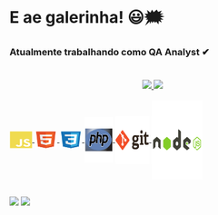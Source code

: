 # E ae galerinha! 😃🗯


### Atualmente trabalhando como QA Analyst ✔

#

<div align="center">
  <a href="https://github.com/svarssel">
  <img height="180em" src="https://github-readme-stats.vercel.app/api?username=svarssel&show_icons=true&theme=dark&include_all_commits=true&count_private=true"/>
  <img height="180em" src="https://github-readme-stats.vercel.app/api/top-langs/?username=svarssel&layout=compact&langs_count=7&theme=dark"/>
</div>
<div style="display: inline_block"><br>
  <img align="center" alt="Rafa-Js" height="30" width="40" src="https://raw.githubusercontent.com/devicons/devicon/master/icons/javascript/javascript-plain.svg">
  <img align="center" alt="Rafa-HTML" height="30" width="40" src="https://raw.githubusercontent.com/devicons/devicon/master/icons/html5/html5-original.svg">
  <img align="center" alt="Rafa-CSS" height="30" width="40" src="https://raw.githubusercontent.com/devicons/devicon/master/icons/css3/css3-original.svg">
  <img align="center" alt="-php" height="80" width="50" src="https://raw.githubusercontent.com/devicons/devicon/master/icons/php/php-original.svg">
  <img align="center" alt="-php" height="85" width="60" src="https://raw.githubusercontent.com/devicons/devicon/master/icons/git/git-original-wordmark.svg">
  <img align="center" alt="-php" height="140" width="90" src="https://raw.githubusercontent.com/devicons/devicon/master/icons/nodejs/nodejs-original-wordmark.svg">
</div>

##

<div>
 <a href = "mailto:svarssel@gmail.com"><img src="https://img.shields.io/badge/-Gmail-%23333?style=for-the-badge&logo=gmail&logoColor=white" target="_blank"></a>
  <a href="https://www.linkedin.com/in/svarssel" target="_blank"><img src="https://img.shields.io/badge/-LinkedIn-%230077B5?style=for-the-badge&logo=linkedin&logoColor=white" target="_blank"></a> 
  <div/>
